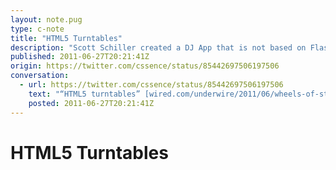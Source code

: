 ```yaml
---
layout: note.pug
type: c-note
title: "HTML5 Turntables"
description: "Scott Schiller created a DJ App that is not based on Flash."
published: 2011-06-27T20:21:41Z
origin: https://twitter.com/cssence/status/85442697506197506
conversation:
  - url: https://twitter.com/cssence/status/85442697506197506
    text: "“HTML5 turntables” [wired.com/underwire/2011/06/wheels-of-steel-html5-dj-app](https://www.wired.com/underwire/2011/06/wheels-of-steel-html5-dj-app/)"
    posted: 2011-06-27T20:21:41Z
---
```


# HTML5 Turntables
